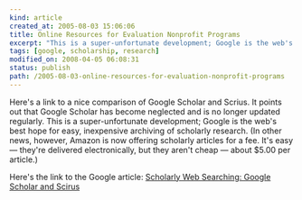 ```yaml
--- 
kind: article
created_at: 2005-08-03 15:06:06
title: Online Resources for Evaluation Nonprofit Programs
excerpt: "This is a super-unfortunate development; Google is the web's best hope for easy, inexpensive archiving of scholarly research."
tags: [google, scholarship, research]
modified_on: 2008-04-05 06:08:31
status: publish 
path: /2005-08-03-online-resources-for-evaluation-nonprofit-programs
---
```


Here's a link to a nice comparison of Google Scholar and Scrius. It points out that Google Scholar has become neglected and is no longer updated regularly. This is a super-unfortunate development; Google is the web's best hope for easy, inexpensive archiving of scholarly research. (In other news, however, Amazon is now offering scholarly articles for a fee. It's easy &mdash; they're delivered electronically, but they aren't cheap &mdash; about $5.00 per article.)

Here's the link to the Google article:
<a href="http://www.infotoday.com/online/jul05/OnTheNet.shtml">Scholarly Web Searching: Google Scholar and Scirus</a>